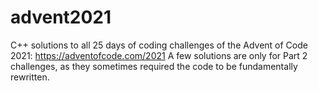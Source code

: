 # advent2021

C++ solutions to all 25 days of coding challenges of the Advent of Code 2021: https://adventofcode.com/2021
A few solutions are only for Part 2 challenges, as they sometimes required the code to be fundamentally rewritten.
